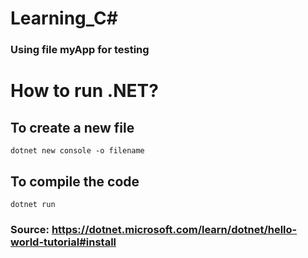 # Learning_C#

### Using file myApp for testing

# How to run .NET?

## To create a new file 
```
dotnet new console -o filename
```

## To compile the code
```
dotnet run
```

### Source: https://dotnet.microsoft.com/learn/dotnet/hello-world-tutorial#install
